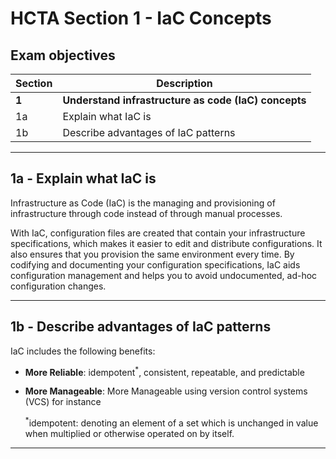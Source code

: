 # HCTA Section 1 - IaC Concepts

## Exam objectives


Section | Description |
------- | ----------- |  
**1**	| **Understand infrastructure as code (IaC) concepts**
1a	| Explain what IaC is
1b	| Describe advantages of IaC patterns

---  

## 1a	- Explain what IaC is

Infrastructure as Code (IaC) is the managing and provisioning of infrastructure through code instead of through manual processes.

With IaC, configuration files are created that contain your infrastructure specifications, which makes it easier to edit and distribute configurations. It also ensures that you provision the same environment every time. By codifying and documenting your configuration specifications, IaC aids configuration management and helps you to avoid undocumented, ad-hoc configuration changes.

---  

## 1b - Describe advantages of IaC patterns

IaC includes the following benefits:
- **More Reliable**: idempotent<sup>*</sup>, consistent, repeatable, and predictable
- **More Manageable**: More Manageable using version control systems (VCS) for instance

    <sup>*</sup>idempotent: denoting an element of a set which is unchanged in value when multiplied or otherwise operated on by itself.  


---

